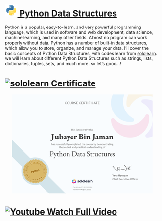 # <a href="https://www.sololearn.com/learning/1159" target="_blank" rel="noreferrer"> <img src="https://raw.githubusercontent.com/devicons/devicon/master/icons/python/python-original.svg" alt="python" width="40" height="40"/> Python Data Structures</a>

Python is a popular, easy-to-learn, and very powerful programming language, which is used in software and web development, data science, machine learning, and many other fields. Almost no program can work properly without data. Python has a number of built-in data structures, which allow you to store, organize, and manage your data. I’ll cover the basic concepts of Python Data Structures, with codes learn from <a href="https://www.sololearn.com/learning/1159">sololearn</a>. we will learn about different Python Data Structures such as strings, lists, dictionaries, tuples, sets, and much more. so let’s gooo...!

# <a href="https://www.sololearn.com/certificates/course/en/25352936/1159/landscape/png" target="_blank" rel="noreferrer"> <img src="https://blob.sololearn.com/avatars/sololearn.png" alt="sololearn" width="51" height="51"/> Certificate</a>

<p align="center"> <a href="https://www.sololearn.com/certificates/course/en/25352936/1159/landscape/png" target="_blank" rel="noreferrer"> <img src="cert-25352936-1159.png" alt="" width="460" height="323"/></a></p>

# <a href="https://youtu.be/BASWY9biL0c" target="_blank" rel="noreferrer"> <img src="https://pnggrid.com/wp-content/uploads/2021/05/YouTube-logo-PNG-HD-1024x928.png" alt="Youtube" width="71" height="71"/> Watch Full Video</a>
